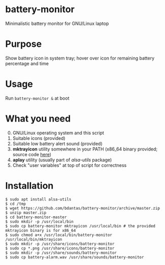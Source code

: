 # battery-monitor
Minimalistic battery monitor for GNU/Linux laptop

# Purpose
Show battery icon in system tray; hover over icon for remaining battery percentage and time

# Usage
Run `battery-monitor &` at boot

# What you need
0. GNU/Linux operating system and this script
1. Suitable icons (provided)
2. Suitable low battery alert sound (provided)
3. **mktrayicon** utility somewhere in your PATH (x86_64 binary provided; source code [here](https://github.com/jonhoo/mktrayicon))
4. **aplay** utility (usually part of *alsa-utils* package)
5. Check "user variables" at top of script for correctness

# Installation
```
$ sudo apt install alsa-utils
$ cd /tmp
$ wget https://github.com/bdantas/battery-monitor/archive/master.zip
$ unzip master.zip
$ cd battery-monitor-master
$ sudo mkdir -p /usr/local/bin
$ sudo cp battery-monitor mktrayicon /usr/local/bin # the provided mktrayicon binary is for x86_64
$ sudo chmod a+x /usr/local/bin/battery-monitor /usr/local/bin/mktrayicon
$ sudo mkdir -p /usr/share/icons/battery-monitor
$ sudo cp *.png /usr/share/icons/battery-monitor
$ sudo mkdir -p /usr/share/sounds/battery-monitor
$ sudo cp battery-alarm.wav /usr/share/sounds/battery-monitor
```
